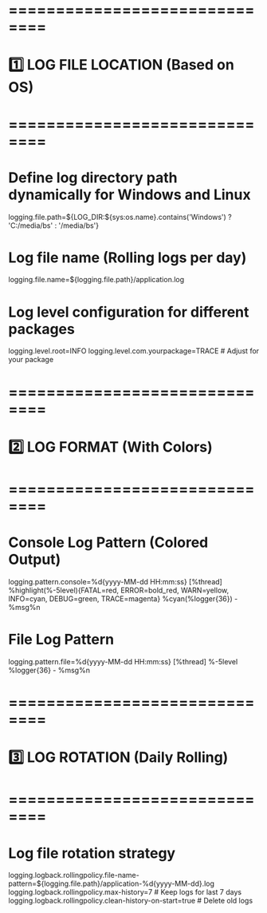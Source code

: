 # ==============================
# 1️⃣ LOG FILE LOCATION (Based on OS)
# ==============================

# Define log directory path dynamically for Windows and Linux
logging.file.path=${LOG_DIR:${sys:os.name}.contains('Windows') ? 'C:/media/bs' : '/media/bs'}

# Log file name (Rolling logs per day)
logging.file.name=${logging.file.path}/application.log

# Log level configuration for different packages
logging.level.root=INFO
logging.level.com.yourpackage=TRACE  # Adjust for your package

# ==============================
# 2️⃣ LOG FORMAT (With Colors)
# ==============================

# Console Log Pattern (Colored Output)
logging.pattern.console=%d{yyyy-MM-dd HH:mm:ss} [%thread] %highlight(%-5level){FATAL=red, ERROR=bold_red, WARN=yellow, INFO=cyan, DEBUG=green, TRACE=magenta} %cyan(%logger{36}) - %msg%n

# File Log Pattern
logging.pattern.file=%d{yyyy-MM-dd HH:mm:ss} [%thread] %-5level %logger{36} - %msg%n

# ==============================
# 3️⃣ LOG ROTATION (Daily Rolling)
# ==============================

# Log file rotation strategy
logging.logback.rollingpolicy.file-name-pattern=${logging.file.path}/application-%d{yyyy-MM-dd}.log
logging.logback.rollingpolicy.max-history=7  # Keep logs for last 7 days
logging.logback.rollingpolicy.clean-history-on-start=true  # Delete old logs